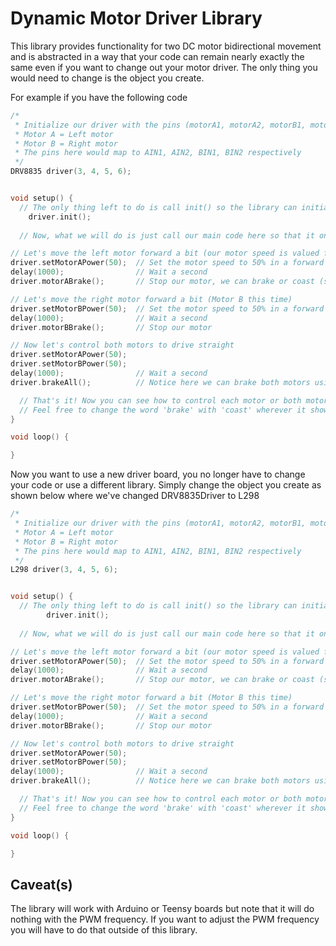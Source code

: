 # Dynamic Motor Driver Library

This library provides functionality for two DC motor bidirectional movement and is abstracted in a way that your code can remain nearly exactly the same even if you want to change out your motor driver. The only thing you would need to change is the object you create. 

For example if you have the following code
  ```cpp
  /*
   * Initialize our driver with the pins (motorA1, motorA2, motorB1, motorB2) and we're assuming:
   * Motor A = Left motor
   * Motor B = Right motor
   * The pins here would map to AIN1, AIN2, BIN1, BIN2 respectively
   */
  DRV8835 driver(3, 4, 5, 6);
  
  
  void setup() {
    // The only thing left to do is call init() so the library can initialize the pins
      driver.init();
      
    // Now, what we will do is just call our main code here so that it only happens once
  
  // Let's move the left motor forward a bit (our motor speed is valued from -100 to +100)
  driver.setMotorAPower(50);  // Set the motor speed to 50% in a forward direction
  delay(1000);                // Wait a second
  driver.motorABrake();       // Stop our motor, we can brake or coast (self explanatory right)

  // Let's move the right motor forward a bit (Motor B this time)
  driver.setMotorBPower(50);  // Set the motor speed to 50% in a forward direction
  delay(1000);                // Wait a second
  driver.motorBBrake();       // Stop our motor

  // Now let's control both motors to drive straight
  driver.setMotorAPower(50);
  driver.setMotorBPower(50);
  delay(1000);                // Wait a second
  driver.brakeAll();          // Notice here we can brake both motors using the brakeAll() function
  
    // That's it! Now you can see how to control each motor or both motors at the same time.
    // Feel free to change the word 'brake' with 'coast' wherever it shows up to see how coast might differ.
  }
  
  void loop() {
  
  }
  ```
  Now you want to use a new driver board, you no longer have to change your code or use a different library. Simply change the object you create as shown below where we've changed DRV8835Driver to L298
  ```cpp
  /*
   * Initialize our driver with the pins (motorA1, motorA2, motorB1, motorB2) and we're assuming:
   * Motor A = Left motor
   * Motor B = Right motor
   * The pins here would map to AIN1, AIN2, BIN1, BIN2 respectively
   */
  L298 driver(3, 4, 5, 6);
  
  
  void setup() {
    // The only thing left to do is call init() so the library can initialize the pins
          driver.init();
          
    // Now, what we will do is just call our main code here so that it only happens once
  
  // Let's move the left motor forward a bit (our motor speed is valued from -100 to +100)
  driver.setMotorAPower(50);  // Set the motor speed to 50% in a forward direction
  delay(1000);                // Wait a second
  driver.motorABrake();       // Stop our motor, we can brake or coast (self explanatory right)

  // Let's move the right motor forward a bit (Motor B this time)
  driver.setMotorBPower(50);  // Set the motor speed to 50% in a forward direction
  delay(1000);                // Wait a second
  driver.motorBBrake();       // Stop our motor

  // Now let's control both motors to drive straight
  driver.setMotorAPower(50);
  driver.setMotorBPower(50);
  delay(1000);                // Wait a second
  driver.brakeAll();          // Notice here we can brake both motors using the brakeAll() function
  
    // That's it! Now you can see how to control each motor or both motors at the same time.
    // Feel free to change the word 'brake' with 'coast' wherever it shows up to see how coast might differ.
  }
  
  void loop() {
  
  }
  ```

## Caveat(s)
The library will work with Arduino or Teensy boards but note that it will do nothing with the PWM frequency. If you want to adjust the PWM frequency you will have to do that outside of this library.